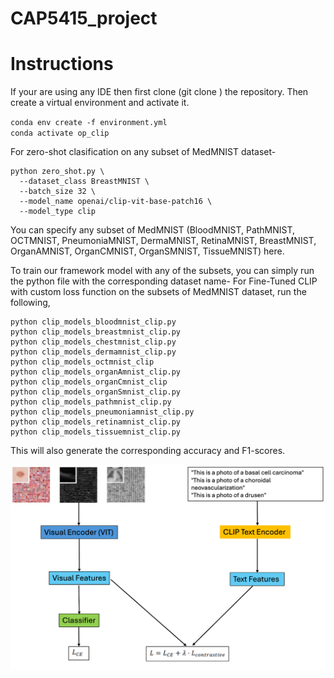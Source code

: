 # CAP5415_project
# Instructions
If your are using any IDE then first clone (git clone <url>) the repository. Then create a virtual environment and activate it. <br>

`conda env create -f environment.yml`<br>
`conda activate op_clip`

For zero-shot clasification on any subset of MedMNIST dataset-
```
python zero_shot.py \
  --dataset_class BreastMNIST \
  --batch_size 32 \
  --model_name openai/clip-vit-base-patch16 \
  --model_type clip
```
You can specify any subset of MedMNIST (BloodMNIST, PathMNIST, OCTMNIST, PneumoniaMNIST, DermaMNIST, RetinaMNIST, BreastMNIST, OrganAMNIST, OrganCMNIST, OrganSMNIST, TissueMNIST) here.

To train our framework model with any of the subsets, you can simply run the python file with the corresponding dataset name-
For Fine-Tuned CLIP with custom loss function on the subsets of MedMNIST dataset, run the following,
```
python clip_models_bloodmnist_clip.py
python clip_models_breastmnist_clip.py
python clip_models_chestmnist_clip.py
python clip_models_dermamnist_clip.py
python clip_models_octmnist_clip
python clip_models_organAmnist_clip.py
python clip_models_organCmnist_clip
python clip_models_organSmnist_clip.py
python clip_models_pathmnist_clip.py
python clip_models_pneumoniamnist_clip.py
python clip_models_retinamnist_clip.py
python clip_models_tissuemnist_clip.py

```
This will also generate the corresponding accuracy and F1-scores.



![Model Image](cs5415_vit_text.png)

